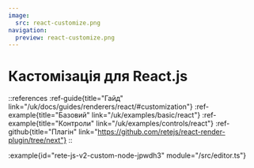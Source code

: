 ```yaml
---
image:
  src: react-customize.png
navigation:
  preview: react-customize.png
---
```


# Кастомізація для React.js

::references
:ref-guide{title="Гайд" link="/uk/docs/guides/renderers/react/#customization"}
:ref-example{title="Базовий" link="/uk/examples/basic/react"}
:ref-example{title="Контроли" link="/uk/examples/controls/react"}
:ref-github{title="Плагін" link="https://github.com/retejs/react-render-plugin/tree/next"}
::

:example{id="rete-js-v2-custom-node-jpwdh3" module="/src/editor.ts"}
